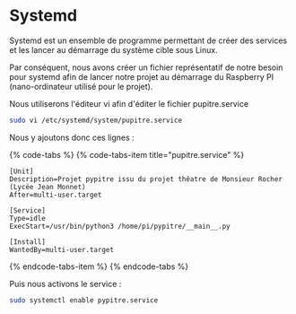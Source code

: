 # Systemd

Systemd est un ensemble de programme permettant de créer des services et les lancer au démarrage du système cible sous Linux.

Par conséquent, nous avons créer un fichier représentatif de notre besoin pour systemd afin de lancer notre projet au démarrage du Raspberry PI \(nano-ordinateur utilisé pour le projet\).

Nous utiliserons l'éditeur vi afin d'éditer le fichier pupitre.service 

```bash
sudo vi /etc/systemd/system/pupitre.service
```

Nous y ajoutons donc ces lignes : 

{% code-tabs %}
{% code-tabs-item title="pupitre.service" %}
```text
[Unit]
Description=Projet pypitre issu du projet thêatre de Monsieur Rocher (Lycée Jean Monnet)
After=multi-user.target

[Service]
Type=idle
ExecStart=/usr/bin/python3 /home/pi/pypitre/__main__.py

[Install]
WantedBy=multi-user.target
```
{% endcode-tabs-item %}
{% endcode-tabs %}

Puis nous activons le service : 

```bash
sudo systemctl enable pypitre.service
```



